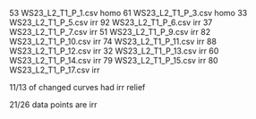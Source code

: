 


53      WS23_L2_T1_P_1.csv  homo
61      WS23_L2_T1_P_3.csv  homo
33      WS23_L2_T1_P_5.csv  irr
92      WS23_L2_T1_P_6.csv  irr
37      WS23_L2_T1_P_7.csv  irr
51      WS23_L2_T1_P_9.csv  irr
82     WS23_L2_T1_P_10.csv  irr
74     WS23_L2_T1_P_11.csv  irr
88     WS23_L2_T1_P_12.csv  irr
32     WS23_L2_T1_P_13.csv  irr
60     WS23_L2_T1_P_14.csv  irr
79     WS23_L2_T1_P_15.csv  irr
80     WS23_L2_T1_P_17.csv  irr

11/13 of changed curves had irr relief

21/26 data points are irr